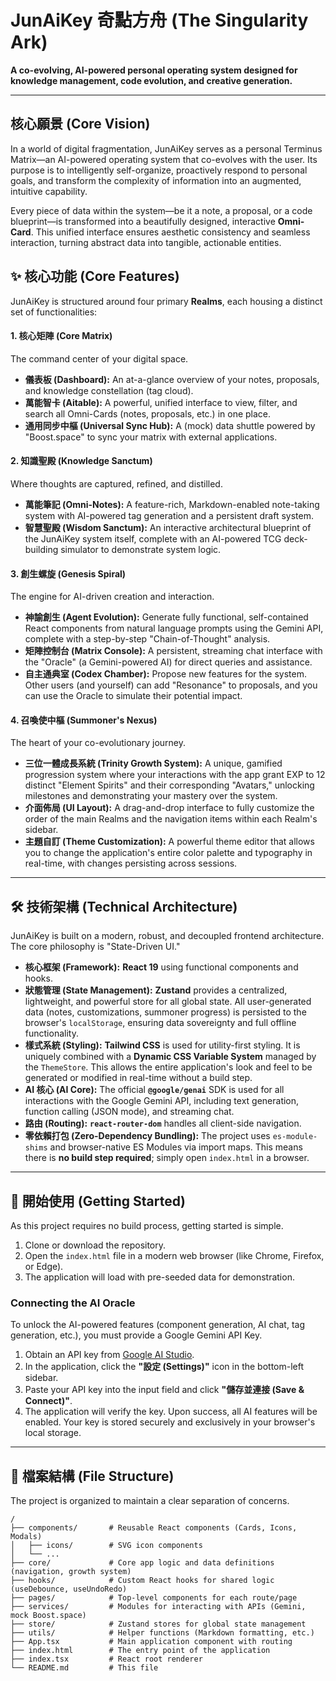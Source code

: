 # JunAiKey 奇點方舟 (The Singularity Ark)

**A co-evolving, AI-powered personal operating system designed for knowledge management, code evolution, and creative generation.**

---

## 核心願景 (Core Vision)

In a world of digital fragmentation, JunAiKey serves as a personal Terminus Matrix—an AI-powered operating system that co-evolves with the user. Its purpose is to intelligently self-organize, proactively respond to personal goals, and transform the complexity of information into an augmented, intuitive capability.

Every piece of data within the system—be it a note, a proposal, or a code blueprint—is transformed into a beautifully designed, interactive **Omni-Card**. This unified interface ensures aesthetic consistency and seamless interaction, turning abstract data into tangible, actionable entities.

## ✨ 核心功能 (Core Features)

JunAiKey is structured around four primary **Realms**, each housing a distinct set of functionalities:

#### 1. 核心矩陣 (Core Matrix)
The command center of your digital space.
- **儀表板 (Dashboard):** An at-a-glance overview of your notes, proposals, and knowledge constellation (tag cloud).
- **萬能智卡 (Aitable):** A powerful, unified interface to view, filter, and search all Omni-Cards (notes, proposals, etc.) in one place.
- **通用同步中樞 (Universal Sync Hub):** A (mock) data shuttle powered by "Boost.space" to sync your matrix with external applications.

#### 2. 知識聖殿 (Knowledge Sanctum)
Where thoughts are captured, refined, and distilled.
- **萬能筆記 (Omni-Notes):** A feature-rich, Markdown-enabled note-taking system with AI-powered tag generation and a persistent draft system.
- **智慧聖殿 (Wisdom Sanctum):** An interactive architectural blueprint of the JunAiKey system itself, complete with an AI-powered TCG deck-building simulator to demonstrate system logic.

#### 3. 創生螺旋 (Genesis Spiral)
The engine for AI-driven creation and interaction.
- **神諭創生 (Agent Evolution):** Generate fully functional, self-contained React components from natural language prompts using the Gemini API, complete with a step-by-step "Chain-of-Thought" analysis.
- **矩陣控制台 (Matrix Console):** A persistent, streaming chat interface with the "Oracle" (a Gemini-powered AI) for direct queries and assistance.
- **自主通典室 (Codex Chamber):** Propose new features for the system. Other users (and yourself) can add "Resonance" to proposals, and you can use the Oracle to simulate their potential impact.

#### 4. 召喚使中樞 (Summoner's Nexus)
The heart of your co-evolutionary journey.
- **三位一體成長系統 (Trinity Growth System):** A unique, gamified progression system where your interactions with the app grant EXP to 12 distinct "Element Spirits" and their corresponding "Avatars," unlocking milestones and demonstrating your mastery over the system.
- **介面佈局 (UI Layout):** A drag-and-drop interface to fully customize the order of the main Realms and the navigation items within each Realm's sidebar.
- **主題自訂 (Theme Customization):** A powerful theme editor that allows you to change the application's entire color palette and typography in real-time, with changes persisting across sessions.

---

## 🛠️ 技術架構 (Technical Architecture)

JunAiKey is built on a modern, robust, and decoupled frontend architecture. The core philosophy is "State-Driven UI."

- **核心框架 (Framework):** **React 19** using functional components and hooks.
- **狀態管理 (State Management):** **Zustand** provides a centralized, lightweight, and powerful store for all global state. All user-generated data (notes, customizations, summoner progress) is persisted to the browser's `localStorage`, ensuring data sovereignty and full offline functionality.
- **樣式系統 (Styling):** **Tailwind CSS** is used for utility-first styling. It is uniquely combined with a **Dynamic CSS Variable System** managed by the `ThemeStore`. This allows the entire application's look and feel to be generated or modified in real-time without a build step.
- **AI 核心 (AI Core):** The official **`@google/genai`** SDK is used for all interactions with the Google Gemini API, including text generation, function calling (JSON mode), and streaming chat.
- **路由 (Routing):** **`react-router-dom`** handles all client-side navigation.
- **零依賴打包 (Zero-Dependency Bundling):** The project uses `es-module-shims` and browser-native ES Modules via import maps. This means there is **no build step required**; simply open `index.html` in a browser.

---

## 🚀 開始使用 (Getting Started)

As this project requires no build process, getting started is simple.

1.  Clone or download the repository.
2.  Open the `index.html` file in a modern web browser (like Chrome, Firefox, or Edge).
3.  The application will load with pre-seeded data for demonstration.

### Connecting the AI Oracle

To unlock the AI-powered features (component generation, AI chat, tag generation, etc.), you must provide a Google Gemini API Key.

1.  Obtain an API key from [Google AI Studio](https://aistudio.google.com/).
2.  In the application, click the **"設定 (Settings)"** icon in the bottom-left sidebar.
3.  Paste your API key into the input field and click **"儲存並連接 (Save & Connect)"**.
4.  The application will verify the key. Upon success, all AI features will be enabled. Your key is stored securely and exclusively in your browser's local storage.

---

## 📁 檔案結構 (File Structure)

The project is organized to maintain a clear separation of concerns.

```
/
├── components/       # Reusable React components (Cards, Icons, Modals)
│   ├── icons/        # SVG icon components
│   └── ...
├── core/             # Core app logic and data definitions (navigation, growth system)
├── hooks/            # Custom React hooks for shared logic (useDebounce, useUndoRedo)
├── pages/            # Top-level components for each route/page
├── services/         # Modules for interacting with APIs (Gemini, mock Boost.space)
├── store/            # Zustand stores for global state management
├── utils/            # Helper functions (Markdown formatting, etc.)
├── App.tsx           # Main application component with routing
├── index.html        # The entry point of the application
├── index.tsx         # React root renderer
└── README.md         # This file
```
